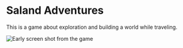 # Saland Adventures

This is a game about exploration and building a world while traveling.

![Early screen shot from the game](https://files.poulsander.com/~poul19/public_files/saland_2019-04-10_21-03-21.png)